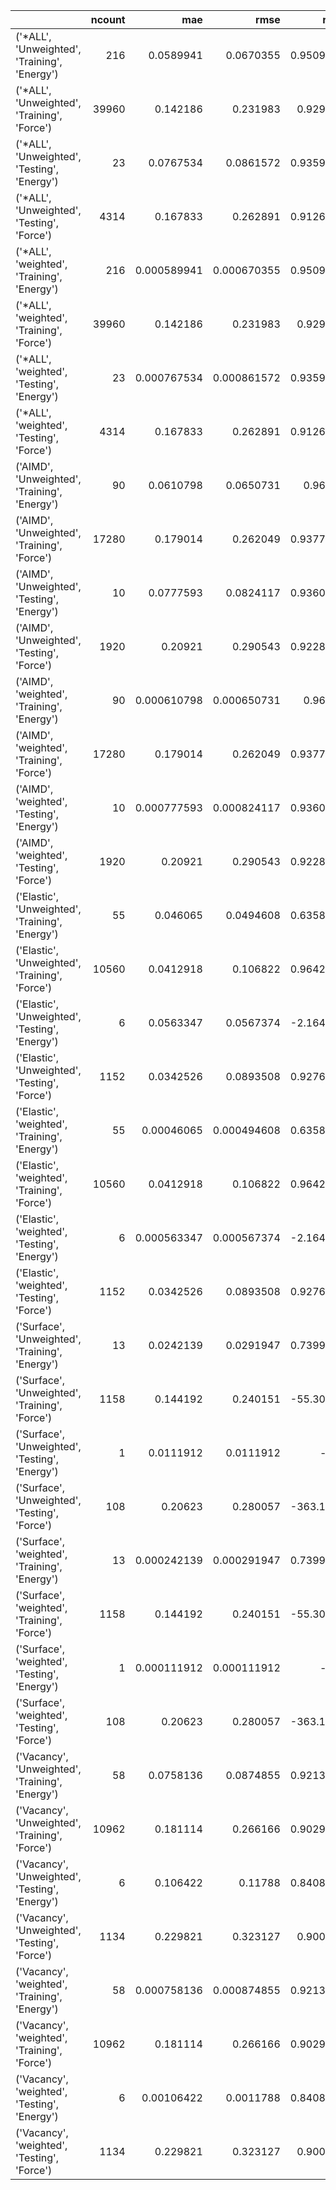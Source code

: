 |                                                 |   ncount |         mae |        rmse |         rsq |
|:------------------------------------------------|---------:|------------:|------------:|------------:|
| ('*ALL', 'Unweighted', 'Training', 'Energy')    |      216 | 0.0589941   | 0.0670355   |    0.950989 |
| ('*ALL', 'Unweighted', 'Training', 'Force')     |    39960 | 0.142186    | 0.231983    |    0.92933  |
| ('*ALL', 'Unweighted', 'Testing', 'Energy')     |       23 | 0.0767534   | 0.0861572   |    0.935959 |
| ('*ALL', 'Unweighted', 'Testing', 'Force')      |     4314 | 0.167833    | 0.262891    |    0.912678 |
| ('*ALL', 'weighted', 'Training', 'Energy')      |      216 | 0.000589941 | 0.000670355 |    0.950989 |
| ('*ALL', 'weighted', 'Training', 'Force')       |    39960 | 0.142186    | 0.231983    |    0.92933  |
| ('*ALL', 'weighted', 'Testing', 'Energy')       |       23 | 0.000767534 | 0.000861572 |    0.935959 |
| ('*ALL', 'weighted', 'Testing', 'Force')        |     4314 | 0.167833    | 0.262891    |    0.912678 |
| ('AIMD', 'Unweighted', 'Training', 'Energy')    |       90 | 0.0610798   | 0.0650731   |    0.9617   |
| ('AIMD', 'Unweighted', 'Training', 'Force')     |    17280 | 0.179014    | 0.262049    |    0.937714 |
| ('AIMD', 'Unweighted', 'Testing', 'Energy')     |       10 | 0.0777593   | 0.0824117   |    0.936007 |
| ('AIMD', 'Unweighted', 'Testing', 'Force')      |     1920 | 0.20921     | 0.290543    |    0.922851 |
| ('AIMD', 'weighted', 'Training', 'Energy')      |       90 | 0.000610798 | 0.000650731 |    0.9617   |
| ('AIMD', 'weighted', 'Training', 'Force')       |    17280 | 0.179014    | 0.262049    |    0.937714 |
| ('AIMD', 'weighted', 'Testing', 'Energy')       |       10 | 0.000777593 | 0.000824117 |    0.936007 |
| ('AIMD', 'weighted', 'Testing', 'Force')        |     1920 | 0.20921     | 0.290543    |    0.922851 |
| ('Elastic', 'Unweighted', 'Training', 'Energy') |       55 | 0.046065    | 0.0494608   |    0.635804 |
| ('Elastic', 'Unweighted', 'Training', 'Force')  |    10560 | 0.0412918   | 0.106822    |    0.964263 |
| ('Elastic', 'Unweighted', 'Testing', 'Energy')  |        6 | 0.0563347   | 0.0567374   |   -2.16444  |
| ('Elastic', 'Unweighted', 'Testing', 'Force')   |     1152 | 0.0342526   | 0.0893508   |    0.927689 |
| ('Elastic', 'weighted', 'Training', 'Energy')   |       55 | 0.00046065  | 0.000494608 |    0.635804 |
| ('Elastic', 'weighted', 'Training', 'Force')    |    10560 | 0.0412918   | 0.106822    |    0.964263 |
| ('Elastic', 'weighted', 'Testing', 'Energy')    |        6 | 0.000563347 | 0.000567374 |   -2.16444  |
| ('Elastic', 'weighted', 'Testing', 'Force')     |     1152 | 0.0342526   | 0.0893508   |    0.927689 |
| ('Surface', 'Unweighted', 'Training', 'Energy') |       13 | 0.0242139   | 0.0291947   |    0.739953 |
| ('Surface', 'Unweighted', 'Training', 'Force')  |     1158 | 0.144192    | 0.240151    |  -55.3021   |
| ('Surface', 'Unweighted', 'Testing', 'Energy')  |        1 | 0.0111912   | 0.0111912   | -inf        |
| ('Surface', 'Unweighted', 'Testing', 'Force')   |      108 | 0.20623     | 0.280057    | -363.137    |
| ('Surface', 'weighted', 'Training', 'Energy')   |       13 | 0.000242139 | 0.000291947 |    0.739953 |
| ('Surface', 'weighted', 'Training', 'Force')    |     1158 | 0.144192    | 0.240151    |  -55.3021   |
| ('Surface', 'weighted', 'Testing', 'Energy')    |        1 | 0.000111912 | 0.000111912 | -inf        |
| ('Surface', 'weighted', 'Testing', 'Force')     |      108 | 0.20623     | 0.280057    | -363.137    |
| ('Vacancy', 'Unweighted', 'Training', 'Energy') |       58 | 0.0758136   | 0.0874855   |    0.921352 |
| ('Vacancy', 'Unweighted', 'Training', 'Force')  |    10962 | 0.181114    | 0.266166    |    0.902997 |
| ('Vacancy', 'Unweighted', 'Testing', 'Energy')  |        6 | 0.106422    | 0.11788     |    0.840847 |
| ('Vacancy', 'Unweighted', 'Testing', 'Force')   |     1134 | 0.229821    | 0.323127    |    0.90019  |
| ('Vacancy', 'weighted', 'Training', 'Energy')   |       58 | 0.000758136 | 0.000874855 |    0.921352 |
| ('Vacancy', 'weighted', 'Training', 'Force')    |    10962 | 0.181114    | 0.266166    |    0.902997 |
| ('Vacancy', 'weighted', 'Testing', 'Energy')    |        6 | 0.00106422  | 0.0011788   |    0.840847 |
| ('Vacancy', 'weighted', 'Testing', 'Force')     |     1134 | 0.229821    | 0.323127    |    0.90019  |